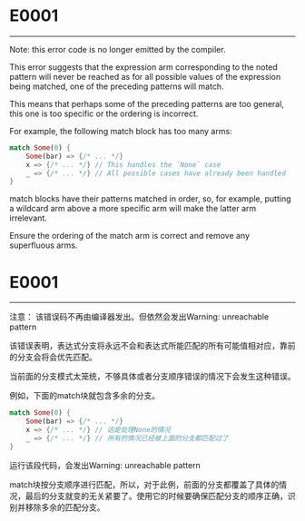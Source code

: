 # E0001

--- 

Note: this error code is no longer emitted by the compiler.

This error suggests that the expression arm corresponding to the noted pattern will never be reached as for all possible values of the expression being matched, one of the preceding patterns will match.

This means that perhaps some of the preceding patterns are too general, this one is too specific or the ordering is incorrect.

For example, the following match block has too many arms:

```rust
match Some(0) {
    Some(bar) => {/* ... */}
    x => {/* ... */} // This handles the `None` case
    _ => {/* ... */} // All possible cases have already been handled
}
```

match blocks have their patterns matched in order, so, for example, putting a wildcard arm above a more specific arm will make the latter arm irrelevant.

Ensure the ordering of the match arm is correct and remove any superfluous arms.

# E0001

---

注意： 该错误码不再由编译器发出。但依然会发出Warning: unreachable pattern

该错误表明，表达式分支将永远不会和表达式所能匹配的所有可能值相对应，靠前的分支会将会优先匹配。

当前面的分支模式太笼统，不够具体或者分支顺序错误的情况下会发生这种错误。

例如，下面的match块就包含多余的分支。

```rust
match Some(0) {
    Some(bar) => {/* ... */}
    x => {/* ... */} // 这是处理None的情况
    _ => {/* ... */} // 所有的情况已经被上面的分支都匹配过了
}
```

运行该段代码，会发出Warning: unreachable pattern

match块按分支顺序进行匹配，所以，对于此例，前面的分支都覆盖了具体的情况，最后的分支就变的无关紧要了。使用它的时候要确保匹配分支的顺序正确，识别并移除多余的匹配分支。

